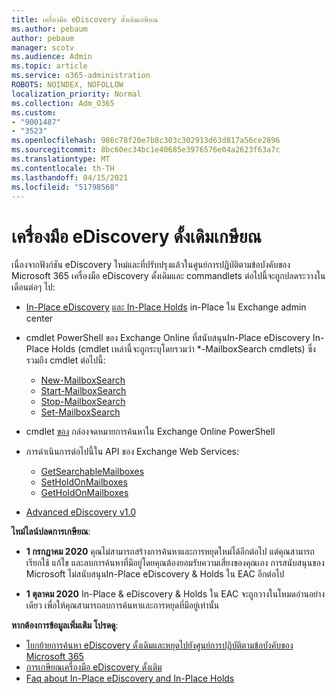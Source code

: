 ```yaml
---
title: เครื่องมือ eDiscovery ดั้งเดิมเกษียณ
ms.author: pebaum
author: pebaum
manager: scotv
ms.audience: Admin
ms.topic: article
ms.service: o365-administration
ROBOTS: NOINDEX, NOFOLLOW
localization_priority: Normal
ms.collection: Adm_O365
ms.custom:
- "9001487"
- "3523"
ms.openlocfilehash: 986c78f20e7b8c303c302913d63d817a56ce2896
ms.sourcegitcommit: 8bc60ec34bc1e40685e3976576e04a2623f63a7c
ms.translationtype: MT
ms.contentlocale: th-TH
ms.lasthandoff: 04/15/2021
ms.locfileid: "51798568"
---
```

# <a name="retirement-of-legacy-ediscovery-tools"></a>เครื่องมือ eDiscovery ดั้งเดิมเกษียณ

เนื่องจากฟังก์ชัน eDiscovery ใหม่และที่ปรับปรุงแล้วในศูนย์การปฏิบัติตามข้อบังคับของ Microsoft 365 เครื่องมือ eDiscovery ดั้งเดิมและ commandlets ต่อไปนี้จะถูกปลดระวางในเดือนต่อๆ ไป:

- [In-Place eDiscovery](https://docs.microsoft.com/exchange/security-and-compliance/in-place-ediscovery/in-place-ediscovery) [และ In-Place Holds](https://docs.microsoft.com/exchange/security-and-compliance/create-or-remove-in-place-holds) in-Place ใน Exchange admin center

- cmdlet PowerShell ของ Exchange Online ที่สนับสนุนIn-Place eDiscovery In-Place Holds (cmdlet เหล่านี้จะถูกระบุโดยรวมว่า *-MailboxSearch cmdlets) ซึ่งรวมถึง cmdlet ต่อไปนี้:

    - [New-MailboxSearch](https://docs.microsoft.com/powershell/module/exchange/policy-and-compliance-content-search/new-mailboxsearch)
    - [Start-MailboxSearch](https://docs.microsoft.com/powershell/module/exchange/policy-and-compliance-content-search/start-mailboxsearch)
    - [Stop-MailboxSearch](https://docs.microsoft.com/powershell/module/exchange/policy-and-compliance-content-search/stop-mailboxsearch)
    - [Set-MailboxSearch](https://docs.microsoft.com/powershell/module/exchange/policy-and-compliance-content-search/set-mailboxsearch)

- cmdlet [ของ](https://docs.microsoft.com/powershell/module/exchange/mailboxes/search-mailbox?view=exchange-ps) กล่องจดหมายการค้นหาใน Exchange Online PowerShell
- การดําเนินการต่อไปนี้ใน API ของ Exchange Web Services:
    - [GetSearchableMailboxes](https://docs.microsoft.com/exchange/client-developer/web-service-reference/getsearchablemailboxes-operation)
    - [SetHoldOnMailboxes](https://docs.microsoft.com/exchange/client-developer/web-service-reference/setholdonmailboxes-operation)
    - [GetHoldOnMailboxes](https://docs.microsoft.com/exchange/client-developer/web-service-reference/getholdonmailboxes-operation)

- [Advanced eDiscovery v1.0](https://docs.microsoft.com/microsoft-365/compliance/office-365-advanced-ediscovery)

**ไทม์ไลน์ปลดการเกษียณ**:
- **1 กรกฎาคม 2020** คุณไม่สามารถสร้างการค้นหาและการหยุดใหม่ได้อีกต่อไป แต่คุณสามารถเรียกใช้ แก้ไข และลบการค้นหาที่มีอยู่โดยคุณต้องยอมรับความเสี่ยงของคุณเอง การสนับสนุนของ Microsoft ไม่สนับสนุนIn-Place eDiscovery & Holds ใน EAC อีกต่อไป
    
- **1 ตุลาคม 2020** In-Place & eDiscovery & Holds ใน EAC จะถูกวางในโหมดอ่านอย่างเดียว เพื่อให้คุณสามารถลบการค้นหาและการหยุดที่มีอยู่เท่านั้น

**หากต้องการข้อมูลเพิ่มเติม โปรดดู**:

 - [โยกย้ายการค้นหา eDiscovery ดั้งเดิมและหยุดไปยังศูนย์การปฏิบัติตามข้อบังคับของ Microsoft 365](https://docs.microsoft.com/microsoft-365/compliance/migrate-legacy-ediscovery-searches-and-holds)
 - [การเกษียณเครื่องมือ eDiscovery ดั้งเดิม](https://docs.microsoft.com/microsoft-365/compliance/legacy-ediscovery-retirement)
 - [Faq about In-Place eDiscovery and In-Place Holds](https://docs.microsoft.com/microsoft-365/compliance/legacy-ediscovery-retirement#faqs-about-in-place-ediscovery-and-in-place-holds)



